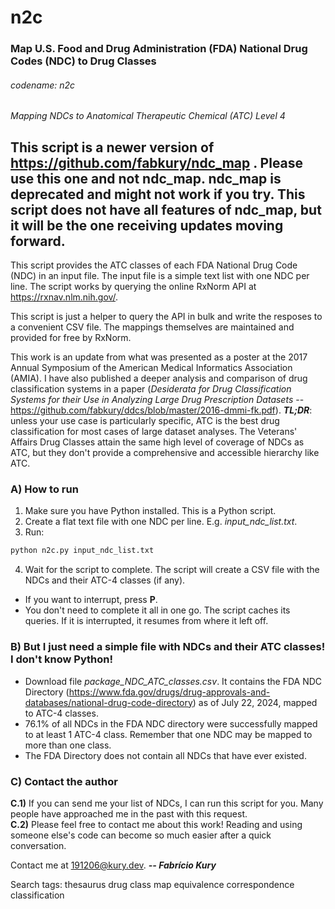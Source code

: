 # n2c
### Map U.S. Food and Drug Administration (FDA) National Drug Codes (NDC) to Drug Classes  
###### codename: n2c
*_Mapping NDCs to Anatomical Therapeutic Chemical (ATC) Level 4_*

## **This script is a newer version of https://github.com/fabkury/ndc_map . Please use this one and not ndc_map. ndc_map is deprecated and might not work if you try. This script does not have all features of ndc_map, but it will be the one receiving updates moving forward.**
  
This script provides the ATC classes of each FDA National Drug Code (NDC) in an input file. The input file is a simple text list with one NDC per line. The script works by querying the online RxNorm API at https://rxnav.nlm.nih.gov/.  
  
This script is just a helper to query the API in bulk and write the resposes to a convenient CSV file. The mappings themselves are maintained and provided for free by RxNorm.  
    
This work is an update from what was presented as a poster at the 2017 Annual Symposium of the American Medical Informatics Association (AMIA). I have also published a deeper analysis and comparison of drug classification systems in a paper (_Desiderata for Drug Classification Systems for their Use in Analyzing Large Drug Prescription Datasets_ -- https://github.com/fabkury/ddcs/blob/master/2016-dmmi-fk.pdf). **_TL;DR_**: unless your use case is particularly specific, ATC is the best drug classification for most cases of large dataset analyses. The Veterans' Affairs Drug Classes attain the same high level of coverage of NDCs as ATC, but they don't provide a comprehensive and accessible hierarchy like ATC.  

### A) How to run
1) Make sure you have Python installed. This is a Python script.
2) Create a flat text file with one NDC per line. E.g. *input_ndc_list.txt*.
3) Run:

```python
python n2c.py input_ndc_list.txt
```
4) Wait for the script to complete. The script will create a CSV file with the NDCs and their ATC-4 classes (if any).
 - If you want to interrupt, press **P**.
 - You don't need to complete it all in one go. The script caches its queries. If it is interrupted, it resumes from where it left off.  
  
### B) But I just need a simple file with NDCs and their ATC classes! I don't know Python!
- Download file *package_NDC_ATC_classes.csv*. It contains the FDA NDC Directory (https://www.fda.gov/drugs/drug-approvals-and-databases/national-drug-code-directory) as of July 22, 2024, mapped to ATC-4 classes.
- 76.1% of all NDCs in the FDA NDC directory were successfully mapped to at least 1 ATC-4 class. Remember that one NDC may be mapped to more than one class.
- The FDA Directory does not contain all NDCs that have ever existed.  
    
### C) Contact the author
**C.1)** If you can send me your list of NDCs, I can run this script for you. Many people have approached me in the past with this request.  
**C.2)** Please feel free to contact me about this work! Reading and using someone else's code can become so much easier after a quick conversation.  
  
Contact me at 191206@kury.dev. **_-- Fabrício Kury_**  
  
Search tags: thesaurus drug class map equivalence correspondence classification
  
